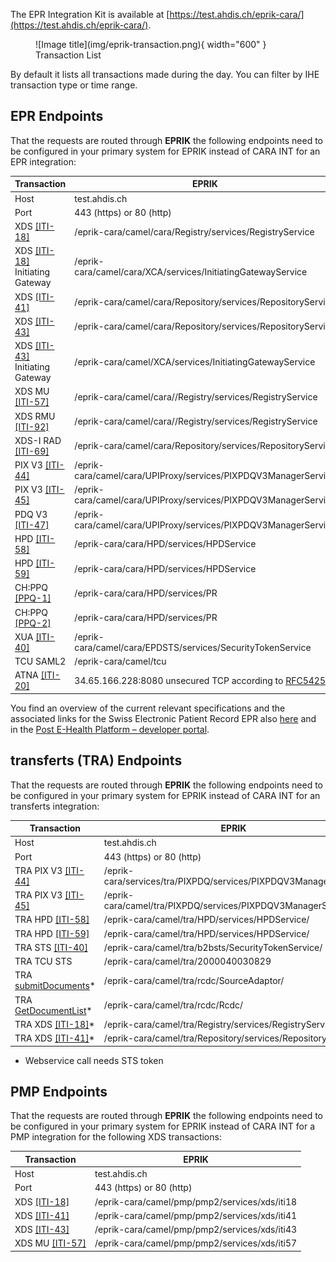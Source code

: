 The EPR Integration Kit is available at [https://test.ahdis.ch/eprik-cara/](https://test.ahdis.ch/eprik-cara/).

<figure markdown>
  ![Image title](img/eprik-transaction.png){ width="600" }
  <figcaption>Transaction List</figcaption>
</figure>
By default it lists all transactions made during the day. You can filter by IHE transaction type or time range.

## EPR Endpoints

That the requests are routed through **EPRIK** the following endpoints need to be configured in your primary system
for EPRIK instead of CARA INT for an EPR integration:


Transaction  | EPRIK          
------------ | -------------  
Host         | test.ahdis.ch  
Port         | 443 (https) or 80 (http)    
XDS [[ITI-18]](https://profiles.ihe.net/ITI/TF/Volume2/ITI-18.html)   |  /eprik-cara/camel/cara/Registry/services/RegistryService 
XDS [[ITI-18]](https://profiles.ihe.net/ITI/TF/Volume2/ITI-18.html) Initiating Gateway  |  /eprik-cara/camel/cara/XCA/services/InitiatingGatewayService  
XDS [[ITI-41]](https://profiles.ihe.net/ITI/TF/Volume2/ITI-41.html)   | /eprik-cara/camel/cara/Repository/services/RepositoryService
XDS [[ITI-43]](https://profiles.ihe.net/ITI/TF/Volume2/ITI-43.html)   | /eprik-cara/camel/cara/Repository/services/RepositoryService
XDS [[ITI-43]](https://profiles.ihe.net/ITI/TF/Volume2/ITI-43.html) Initiating Gateway  | /eprik-cara/camel/XCA/services/InitiatingGatewayService
XDS MU [[ITI-57]](https://profiles.ihe.net/ITI/TF/Volume2/ITI-57.html)   | /eprik-cara/camel/cara//Registry/services/RegistryService
XDS RMU [[ITI-92]](https://profiles.ihe.net/ITI/TF/Volume2/ITI-92.html)   | /eprik-cara/camel/cara//Registry/services/RegistryService
XDS-I RAD [[ITI-69]](https://www.ihe.net/uploadedFiles/Documents/Radiology/IHE_RAD_TF_Vol2.pdf)   | /eprik-cara/camel/cara/Repository/services/RepositoryService
PIX V3 [[ITI-44]](https://profiles.ihe.net/ITI/TF/Volume2/ITI-44.html)   | /eprik-cara/camel/cara/UPIProxy/services/PIXPDQV3ManagerService
PIX V3 [[ITI-45]](https://profiles.ihe.net/ITI/TF/Volume2/ITI-45.html)   | /eprik-cara/camel/cara/UPIProxy/services/PIXPDQV3ManagerService
PDQ V3 [[ITI-47]](https://profiles.ihe.net/ITI/TF/Volume2/ITI-47.html)   | /eprik-cara/camel/cara/UPIProxy/services/PIXPDQV3ManagerService
HPD [[ITI-58]](https://profiles.ihe.net/ITI/TF/Volume2/ITI-58.html)   | /eprik-cara/cara/HPD/services/HPDService
HPD [[ITI-59]](https://profiles.ihe.net/ITI/TF/Volume2/ITI-598.html)   | /eprik-cara/cara/HPD/services/HPDService
CH:PPQ [[PPQ-1]](https://www.bag.admin.ch/dam/bag/de/dokumente/nat-gesundheitsstrategien/strategie-ehealth/gesetzgebung-elektronisches-patientendossier/gesetze/ergaenzung_2.1_anhang_5_epdv_edi_ausgabe_4.pdf.download.pdf/EPDV-EDI_Anhang_5_E2.1_DE_Ausgabe_4.pdf)   |  /eprik-cara/cara/HPD/services/PR
CH:PPQ [[PPQ-2]](https://www.bag.admin.ch/dam/bag/de/dokumente/nat-gesundheitsstrategien/strategie-ehealth/gesetzgebung-elektronisches-patientendossier/gesetze/ergaenzung_2.1_anhang_5_epdv_edi_ausgabe_4.pdf.download.pdf/EPDV-EDI_Anhang_5_E2.1_DE_Ausgabe_4.pdf)   | /eprik-cara/cara/HPD/services/PR
XUA [[ITI-40]](https://www.bag.admin.ch/dam/bag/de/dokumente/nat-gesundheitsstrategien/strategie-ehealth/gesetzgebung-elektronisches-patientendossier/gesetze/anhang_5_ergaenzung_1_epdv_edi_ausgabe_4.pdf.download.pdf/EPDV-EDI_Anhang_5_E1_DE_Ausgabe_4.pdf)   | /eprik-cara/camel/cara/EPDSTS/services/SecurityTokenService
TCU SAML2 | /eprik-cara/camel/tcu
ATNA [[ITI-20]](https://profiles.ihe.net/ITI/TF/Volume2/ITI-20.html)   | 34.65.166.228:8080 unsecured TCP according to [RFC5425](https://www.rfc-editor.org/rfc/rfc5425)

You find an overview of the current relevant specifications and the associated links for the Swiss Electronic Patient Record EPR also [here](https://www.e-health-suisse.ch/en/technik-semantik/epr-projectathon/epr-programming-aids/relevant-specifications.html) and in the [Post E-Health Platform – developer portal](https://developer.post.ch/en/e-health).


## transferts (TRA) Endpoints

That the requests are routed through **EPRIK** the following endpoints need to be configured in your primary system
for EPRIK instead of CARA INT for an transferts integration:


Transaction  | EPRIK          
------------ | -------------  
Host         | test.ahdis.ch  
Port         | 443 (https) or 80 (http)    
TRA PIX V3 [[ITI-44]](https://profiles.ihe.net/ITI/TF/Volume2/ITI-44.html)   | /eprik-cara/services/tra/PIXPDQ/services/PIXPDQV3ManagerService
TRA PIX V3 [[ITI-45]](https://profiles.ihe.net/ITI/TF/Volume2/ITI-45.html)   | /eprik-cara/camel/tra/PIXPDQ/services/PIXPDQV3ManagerService
TRA HPD [[ITI-58]](https://profiles.ihe.net/ITI/TF/Volume2/ITI-58.html)   | /eprik-cara/camel/tra/HPD/services/HPDService/
TRA HPD [[ITI-59]](https://profiles.ihe.net/ITI/TF/Volume2/ITI-598.html)   | /eprik-cara/camel/tra/HPD/services/HPDService/
TRA STS [[ITI-40]](https://profiles.ihe.net/ITI/TF/Volume2/ITI-40.html)   |  /eprik-cara/camel/tra/b2bsts/SecurityTokenService/
TRA TCU STS | /eprik-cara/camel/tra/2000040030829
TRA [submitDocuments](transferts/wsdl/SourceAdaptorService.wsdl)* | /eprik-cara/camel/tra/rcdc/SourceAdaptor/
TRA [GetDocumentList](transferts/wsdl/RecipientCentricDocumentConsumer.wsdl)* | /eprik-cara/camel/tra/rcdc/Rcdc/
TRA XDS [[ITI-18]](https://profiles.ihe.net/ITI/TF/Volume2/ITI-18.html)*   |  /eprik-cara/camel/tra/Registry/services/RegistryService
TRA XDS [[ITI-41]](https://profiles.ihe.net/ITI/TF/Volume2/ITI-41.html)*   | /eprik-cara/camel/tra/Repository/services/RepositoryService

* Webservice call needs STS token


## PMP Endpoints

That the requests are routed through **EPRIK** the following endpoints need to be configured in your primary system
for EPRIK instead of CARA INT for a PMP integration for the following XDS transactions:


Transaction  | EPRIK          
------------ | -------------  
Host         | test.ahdis.ch  
Port         | 443 (https) or 80 (http)    
XDS [[ITI-18]](https://profiles.ihe.net/ITI/TF/Volume2/ITI-18.html)   | /eprik-cara/camel/pmp/pmp2/services/xds/iti18
XDS [[ITI-41]](https://profiles.ihe.net/ITI/TF/Volume2/ITI-41.html)   | /eprik-cara/camel/pmp/pmp2/services/xds/iti41
XDS [[ITI-43]](https://profiles.ihe.net/ITI/TF/Volume2/ITI-43.html)   | /eprik-cara/camel/pmp/pmp2/services/xds/iti43
XDS MU [[ITI-57]](https://profiles.ihe.net/ITI/TF/Volume2/ITI-57.html)   | /eprik-cara/camel/pmp/pmp2/services/xds/iti57

